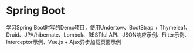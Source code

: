 # Spring Boot
学习Spring Boot时写的Demo项目，使用Undertow、BootStrap + Thymeleaf、Druid、JPA/hibernate、Lombok、RESTful API、JSON响应示例、Filter示例、Interceptor示例、Vue.js + Ajax异步加载页面示例